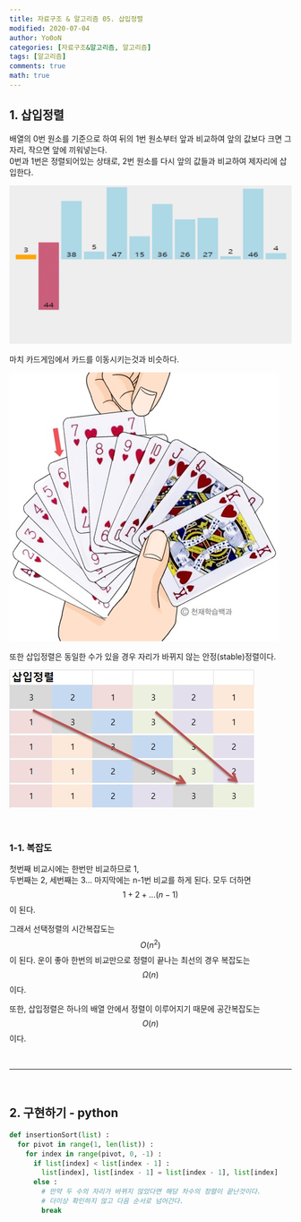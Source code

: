 ```yaml
---
title: 자료구조 & 알고리즘 05. 삽입정렬
modified: 2020-07-04
author: Yo0oN
categories: [자료구조&알고리즘, 알고리즘]
tags: [알고리즘]
comments: true
math: true
---
```


## 1. 삽입정렬

배열의 0번 원소를 기준으로 하여 뒤의 1번 원소부터 앞과 비교하여 앞의 값보다 크면 그자리, 작으면 앞에 끼워넣는다.<br>
0번과 1번은 정렬되어있는 상태로, 2번 원소를 다시 앞의 값들과 비교하여 제자리에 삽입한다.

![삽입정렬](/images/posts/Algorithm/03.InsertionSort/01.gif "VisuAlgo 삽입정렬")

마치 카드게임에서 카드를 이동시키는것과 비슷하다.

![삽입정렬](/images/posts/Algorithm/03.InsertionSort/02.png "천재학습백과 삽입정렬")

또한 삽입정렬은 동일한 수가 있을 경우 자리가 바뀌지 않는 안정(stable)정렬이다.

![삽입정렬](/images/posts/Algorithm/03.InsertionSort/03.jpg)


<br>

### 1-1. 복잡도

첫번째 비교시에는 한번만 비교하므로 1,<br>
두번째는 2, 세번째는 3... 마지막에는 n-1번 비교를 하게 된다.
모두 더하면 $$1 + 2 + ...(n - 1)$$이 된다.

그래서 선택정렬의 시간복잡도는 $$O(n^2)$$이 된다.
운이 좋아 한번의 비교만으로 정렬이 끝나는 최선의 경우 복잡도는 $$Ω(n)$$이다.

또한, 삽입정렬은 하나의 배열 안에서 정렬이 이루어지기 때문에 공간복잡도는 $$O(n)$$이다.

<br>
<hr>
<br>

## 2. 구현하기 - python

```python
def insertionSort(list) :
  for pivot in range(1, len(list)) :
    for index in range(pivot, 0, -1) :
      if list[index] < list[index - 1] :
        list[index], list[index - 1] = list[index - 1], list[index]
      else :
        # 만약 두 수의 자리가 바뀌지 않았다면 해당 차수의 정렬이 끝난것이다.
        # 더이상 확인하지 않고 다음 순서로 넘어간다.
        break
```
